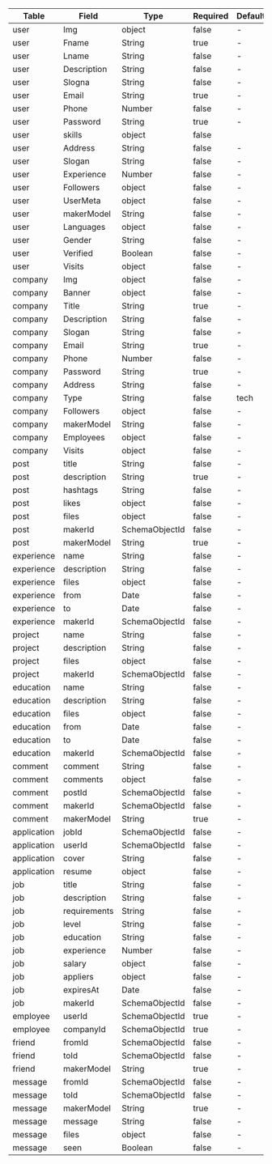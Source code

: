 | Table | Field | Type | Required | Default | Description |
|-------|-------|------|----------|---------|-------------|
| user | Img | object | false | - | - |
| user | Fname | String | true | - | - |
| user | Lname | String | false | - | - |
| user | Description | String | false | - | - |
| user | Slogna | String | false | - | - |
| user | Email | String | true | - | - |
| user | Phone | Number | false | - | - |
| user | Password | String | true | - | - |
| user | skills | object | false |  | - |
| user | Address | String | false | - | - |
| user | Slogan | String | false | - | - |
| user | Experience | Number | false | - | - |
| user | Followers | object | false | - | - |
| user | UserMeta | object | false | - | - |
| user | makerModel | String | false | - | - |
| user | Languages | object | false | - | - |
| user | Gender | String | false | - | - |
| user | Verified | Boolean | false | - | - |
| user | Visits | object | false | - | - |
| company | Img | object | false | - | - |
| company | Banner | object | false | - | - |
| company | Title | String | true | - | - |
| company | Description | String | false | - | - |
| company | Slogan | String | false | - | - |
| company | Email | String | true | - | - |
| company | Phone | Number | false | - | - |
| company | Password | String | true | - | - |
| company | Address | String | false | - | - |
| company | Type | String | false | tech | - |
| company | Followers | object | false | - | - |
| company | makerModel | String | false | - | - |
| company | Employees | object | false | - | - |
| company | Visits | object | false | - | - |
| post | title | String | false | - | - |
| post | description | String | true | - | - |
| post | hashtags | String | false | - | - |
| post | likes | object | false | - | - |
| post | files | object | false | - | - |
| post | makerId | SchemaObjectId | false | - | - |
| post | makerModel | String | true | - | - |
| experience | name | String | false | - | - |
| experience | description | String | false | - | - |
| experience | files | object | false | - | - |
| experience | from | Date | false | - | - |
| experience | to | Date | false | - | - |
| experience | makerId | SchemaObjectId | false | - | - |
| project | name | String | false | - | - |
| project | description | String | false | - | - |
| project | files | object | false | - | - |
| project | makerId | SchemaObjectId | false | - | - |
| education | name | String | false | - | - |
| education | description | String | false | - | - |
| education | files | object | false | - | - |
| education | from | Date | false | - | - |
| education | to | Date | false | - | - |
| education | makerId | SchemaObjectId | false | - | - |
| comment | comment | String | false | - | - |
| comment | comments | object | false | - | - |
| comment | postId | SchemaObjectId | false | - | - |
| comment | makerId | SchemaObjectId | false | - | - |
| comment | makerModel | String | true | - | - |
| application | jobId | SchemaObjectId | false | - | - |
| application | userId | SchemaObjectId | false | - | - |
| application | cover | String | false | - | - |
| application | resume | object | false | - | - |
| job | title | String | false | - | - |
| job | description | String | false | - | - |
| job | requirements | String | false | - | - |
| job | level | String | false | - | - |
| job | education | String | false | - | - |
| job | experience | Number | false | - | - |
| job | salary | object | false | - | - |
| job | appliers | object | false | - | - |
| job | expiresAt | Date | false | - | - |
| job | makerId | SchemaObjectId | false | - | - |
| employee | userId | SchemaObjectId | true | - | - |
| employee | companyId | SchemaObjectId | true | - | - |
| friend | fromId | SchemaObjectId | false | - | - |
| friend | toId | SchemaObjectId | false | - | - |
| friend | makerModel | String | true | - | - |
| message | fromId | SchemaObjectId | false | - | - |
| message | toId | SchemaObjectId | false | - | - |
| message | makerModel | String | true | - | - |
| message | message | String | false | - | - |
| message | files | object | false | - | - |
| message | seen | Boolean | false | - | - |
